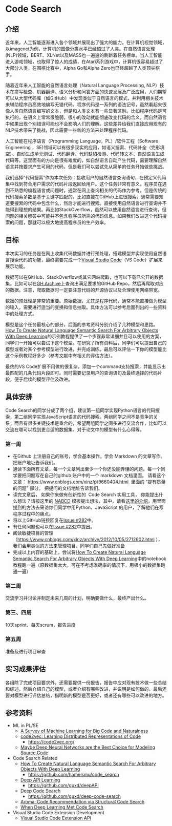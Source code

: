 # Code Search

## 介绍

近年来，人工智能逐渐进入各个领域并展现出了强大的能力。在计算机视觉领域，以imagenet为例，计算机的图像分类水平已经超过了人类。在自然语言处理(NLP)领域，BERT、XLNet以及MASS也一遍遍的刷新着任务榜单。当人工智能进入游戏领域，也取得了惊人的成绩，在Atari系列游戏中，计算机很容易超过了大部分人类，在围棋比赛中，Alpha Go和Alpha Zero也已经超越了人类顶尖棋手。

随着近年来人工智能的自然语言处理（Natural Language Processing, NLP）技术在拼写检查、机器翻译、语义分析和问答方面的快速发展及广泛应用，人们期望可以从大型代码库（如GitHub）中发现类似于自然语言的模式，并利用相关技术来辅助程序员高效地编写无错代码。程序代码是一系列的语法记号，虽然看起来很像人类自然语言编写的文本，但是和人类文本有一些显著区别。比如程序代码是可执行的，在语义上常常很脆弱，很小的改动就能彻底改变代码的含义，而自然语言中如果出现个别错误可能也不会影响人们的理解。这些差异给我们直接应用现有的NLP技术带来了挑战，因此需要一些新的方法来处理程序代码。

人工智能在程序语言（Programming Language，PL）/软件工程（Software Engineering ，SE)领域可以有很多现实的应用，如语义搜索、代码补全（完形填空）、自动生成单元测试、代码翻译、代码缺陷检测、代码转文本、自然语言生成代码等。这里面有的方向是很有难度的，如自然语言自动产生代码，需要理解自然语言并按要求产生可用的代码，但是我们可以尝试先从简单的任务开始做些挑战。

我们选择“代码搜索”作为本次任务：接收用户的自然语言查询语句，在预定义代码集中找到符合用户需求的代码片段返回给用户。这个任务非常有意义。程序员在遇到不熟悉的编程语言或问题时，通常在网上查询相关的代码作为参考。但是传统的代码搜索多数是基于关键字匹配的，比如直接在GitHub上进很搜索，通常需要知道要搜索的代码中包含什么，然后才能进行搜索。直接使用自然语言进行查询并不能得到理想的结果。再比如StackOverflow，虽然可以使用自然语言进行查询，但问题的相关解答中可能并不包含程序员所需的代码信息。如果我们改进这个代码搜索的问题，那就可以极大地提高程序员的生产效率。


## 目标

本次实习的任务是在网上收集代码数据并进行预处理，搭建模型并实现使用自然语言搜索代码的功能，最终需要完成一个[Visual Studio Code](https://code.visualstudio.com/)（VS Code）扩展来展示功能。

数据可以在GitHub、StackOverflow或其它网站爬取，也可以下载已公开的数据集。比如可以在[GH Archive](https://www.gharchive.org/#bigquery)上查询出满足要求的GitHub Repo，然后再爬取对应的数据。注意，爬取数据时一定要注意代码的开源协议以及合理使用网络带宽。

数据的预处理是非常的重要。原始数据，尤其是程序代码，通常不能直接做为模型的输入，需要进行适当的变换和信息抽取。具体方法可以参考后面列出的一些资料中的处理方式。

模型是这个任务最核心的部分，后面的参考资料分别介绍了几种模型和思路。[How To Create Natural Language Semantic Search For Arbitrary Objects With Deep Learning](https://towardsdatascience.com/semantic-code-search-3cd6d244a39c)的示例教程提供了一个步骤非常详细并且可以使用的方案，同学们一开始可以尝试下这个模型。在研究了所有资料后，同学们可以提出自己的模型或者对某个参考模型进行改进，并完成训练。最后可以评估一下你的模型能比这个示例教程好多少（参考文献中有相关的评估方法）。

最终的VS Code扩展不用做的很复杂，添加一个command支持搜索，并能显示出最匹配的几条代码片段即可。同时需要记录用户的查询语句及最终选择的代码片段，便于后续的模型评估及改进。

## 具体安排

Code Search的同学分成了两个组，建议第一组同学实现Python语言的代码搜索，第二组同学实现JavaScript语言的代码搜索。两组同学之间不是竞争的关系，而且有很多关键技术是重合的，希望两组同学之间多进行交流合作，比如可以交流在哪可以找到更合适的数据集、对于论文中的模型有什么心得等。

### 第一周

* 在Github 上注册自己的账号，学会基本操作，学会 Markdown 的文章写作。把账户地址告诉我们。 
* 通读下面所有文章，每一个文章列出至少一个你还没能弄懂的问题。每一个同学要把问题写在自己的github 账户中的一个 markdown 文档里面。 请看这个文章： https://www.cnblogs.com/xinz/p/9660404.html  里面的 “提有质量的问题” 部分。 把提问的文档地址告诉我们。
* 读完文章后， 如果你来做有创新性的  Code Search 实用工具， 你能提出什么想法？请按这里的 [NABCD](https://www.cnblogs.com/xinz/archive/2010/12/01/1893323.html) 模板提出想法，其中，请看[这里的介绍](https://www.cnblogs.com/xinz/archive/2013/02/03/2890786.html)，用里面提到的方法去采访你们同学中用Python、JavaScript 的用户，了解他们在写程序过程中的痛点。
* 将以上GitHub链接回复在[Issue #282](https://github.com/microsoft/ai-edu/issues/282)中。
* 有任何问题也可以在[Issue #282](https://github.com/microsoft/ai-edu/issues/282)中提出。
* 阅读敏捷项目的管理（https://www.cnblogs.com/xinz/archive/2012/10/05/2712602.html ），我们会用类似的方法来管理项目，同学们自己先做好准备
* 完成以上内容的基础上，尝试将[How To Create Natural Language Semantic Search For Arbitrary Objects With Deep Learning](https://towardsdatascience.com/semantic-code-search-3cd6d244a39c)中的notebook教程跑一遍（原数据集太大，可在不考虑准确率的情况下，用极小的数据集跑通一遍）

### 第二周

交流学习并讨论并制定未来几周的计划，明确要做什么，最终产出什么。

### 第三、四周

10天sprint，每天scrum，报告进度

### 第五周

准备及进行项目审查

## 实习成果评估

各组除了完成项目要求外，还需要提供一份报告，报告中应对现有技术做一些总结和综述，然后介绍自己的模型，或者介绍有哪些改进，并说明是如何做的，最后还要对模型进行评估总结，指明新的模型是否更好，或者还有哪些可以改进的地方。

## 参考资料

* ML in PL/SE
  * [A Survey of Machine Learning for Big Code and Naturalness](https://arxiv.org/pdf/1709.06182.pdf)
  * [code2vec: Learning Distributed Representations of Code](https://arxiv.org/pdf/1803.09473.pdf)
	  * https://code2vec.org/
  * [Maybe Deep Neural Networks are the Best Choice for Modeling Source Code](https://arxiv.org/pdf/1903.05734.pdf)
* Code Search Related
  * [How To Create Natural Language Semantic Search For Arbitrary Objects With Deep Learning](https://towardsdatascience.com/semantic-code-search-3cd6d244a39c)
    * https://github.com/hamelsmu/code_search
  * [Deep API Learning](https://guxd.github.io/papers/deepapi.pdf)
    * https://github.com/guxd/deepAPI
  * [Deep Code Search](https://guxd.github.io/papers/deepcs.pdf)
    * https://github.com/guxd/deep-code-search
  * [Aroma: Code Recommendation via Structural Code Search](https://arxiv.org/pdf/1812.01158.pdf)
  * [When Deep Learning Met Code Search](https://arxiv.org/pdf/1905.03813.pdf)
* Visual Studio Code Extension Development
  * [Visual Studio Code Extension API](https://code.visualstudio.com/api)